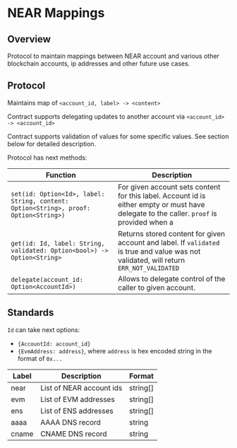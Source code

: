 # NEAR Mappings

## Overview

Protocol to maintain mappings between NEAR account and various other blockchain accounts, ip addresses and other future use cases.

## Protocol

Maintains map of `<account_id, label> -> <content>`

Contract supports delegating updates to another account via `<account_id> -> <account_id>`

Contract supports validation of values for some specific values. See section below for detailed description.

Protocol has next methods:

| Function | Description |
| - | - |
| `set(id: Option<Id>, label: String, content: Option<String>, proof: Option<String>)` | For given account sets content for this label. Account id is either empty or must have delegate to the caller. `proof` is provided when a |
| `get(id: Id, label: String, validated: Option<bool>) -> Option<String>` | Returns stored content for given account and label. If `validated` is true and value was not validated, will return `ERR_NOT_VALIDATED` |
| `delegate(account_id: Option<AccountId>)` | Allows to delegate control of the caller to given account. | 

## Standards

`Id` can take next options:
- `{AccountId: account_id}`
- `{EvmAddress: address}`, where `address` is hex encoded string in the format of `0x...`

| Label | Description | Format |
| - | - | - |
| near | List of NEAR account ids | string[] |
| evm | List of EVM addresses | string[] |
| ens | List of ENS addresses | string[] |
| aaaa | AAAA DNS record | string |
| cname | CNAME DNS record | string |
